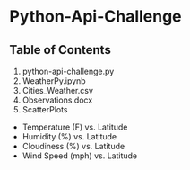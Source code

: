 # Python-Api-Challenge

## Table of Contents
1) python-api-challenge.py
1) WeatherPy.ipynb
1) Cities_Weather.csv
1) Observations.docx
1) ScatterPlots

  * Temperature (F) vs. Latitude
  * Humidity (%) vs. Latitude
  * Cloudiness (%) vs. Latitude
  * Wind Speed (mph) vs. Latitude
